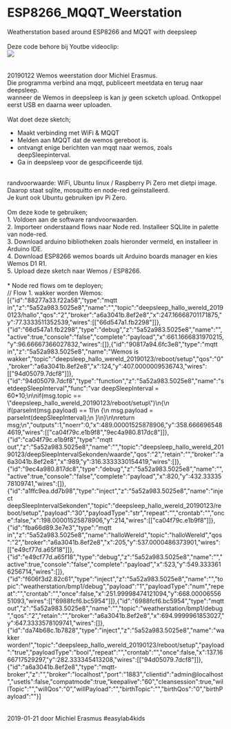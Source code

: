 # ESP8266_MQQT_Weerstation
Weatherstation based around ESP8266 and MQQT with deepsleep<br>
<br>
Deze code behore bij Youtbe videoclip:<br> <a href="https://www.youtube.com/watch?v=l8MCuDvR2ek" target="_blank"><img src="https://i.ytimg.com/vi/l8MCuDvR2ek/hqdefault.jpg?sqp=-oaymwEZCNACELwBSFXyq4qpAwsIARUAAIhCGAFwAQ==&rs=AOn4CLCukInh4sH33ztIjzF9xCvjv1pOaw"></a><br>
<br><br>
 20190122 Wemos weerstation door Michiel Erasmus.<br>
 Die programma verbind ana mqqt, publiceert meetdata en terug naar deepsleep.<br>
 wanneer de Wemos in deepsleep is kan jy geen scketch upload. Ontkoppel eerst USB en daarna weer uploaden.<br>
<br>
 Wat doet deze sketch;<br>
  - Maakt verbinding met WiFi & MQQT<br>
  - Melden aan MQQT dat de wemos gereboot is.<br>
  - ontvangt enige berichten van mqqt naar wemos, zoals deepSleepinterval.<br>
  - Ga in deepsleep voor de gespcificeerde tijd.<br>
<br>
 randvoorwaarde: WiFi, Ubuntu linux / Raspberry Pi Zero met dietpi image. Daarop staat sqlite, mosquitto en node-red geïnstalleerd.<br>
 Je kunt ook Ubuntu gebruiken ipv Pi Zero.<br>
<br>
 Om deze kode te gebruiken;<br>
 1. Voldoen aan de software randvoorwaarden.<br>
 2. Importeer onderstaand flows naar Node red. Installeer SQLlite in palette van node-red.<br>
 3. Download arduino bibliotheken zoals hieronder vermeld, en installeer in Arduino IDE.<br>
 4. Download ESP8266 wemos boards uit Arduino boards manager en kies Wemos D1 R1.<br>
 5. Upload deze sketch naar Wemos / ESP8266.<br>
 <br>
 * Node red flows om te deployen;<br>
 // Flow 1. wakker worden Wemos:<br>
 [{"id":"88277a33.f22a58","type":"mqtt in","z":"5a52a983.5025e8","name":"","topic":"deepsleep_hallo_wereld_20190123/hallo","qos":"2","broker":"a6a3041b.8ef2e8","x":247.16668701171875,"y":77.3333511352539,"wires":[["66d547a1.fb2298"]]},{"id":"66d547a1.fb2298","type":"debug","z":"5a52a983.5025e8","name":"","active":true,"console":"false","complete":"payload","x":661.1666831970215,"y":96.66667366027832,"wires":[]},{"id":"90817a94.6fc3e8","type":"mqtt in","z":"5a52a983.5025e8","name":"Wemos is wakker","topic":"deepsleep_hallo_wereld_20190123/reboot/setup","qos":"0","broker":"a6a3041b.8ef2e8","x":124,"y":407.0000009536743,"wires":[["94d05079.7dcf8"]]},{"id":"94d05079.7dcf8","type":"function","z":"5a52a983.5025e8","name":"setdeepSleepInterval","func":"var deepSleepInterval = 60*10;\n\nif(msg.topic == \"deepsleep_hallo_wereld_20190123/reboot/setup\")\n{\n    if(parseInt(msg.payload) == 1)\n    {\n        msg.payload = parseInt(deepSleepInterval);\n    }\n}\n\nreturn msg;\n","outputs":1,"noerr":0,"x":489.00001525878906,"y":358.6666965484619,"wires":[["ca04f79c.e1b9f8","9ec4a980.817dc8"]]},{"id":"ca04f79c.e1b9f8","type":"mqtt out","z":"5a52a983.5025e8","name":"","topic":"deepsleep_hallo_wereld_20190123/deepSleepIntervalSekonden/waarde","qos":"2","retain":"","broker":"a6a3041b.8ef2e8","x":989,"y":316.3333330154419,"wires":[]},{"id":"9ec4a980.817dc8","type":"debug","z":"5a52a983.5025e8","name":"","active":true,"console":"false","complete":"payload","x":820,"y":432.3333578109741,"wires":[]},{"id":"a1ffc9ea.dd7b98","type":"inject","z":"5a52a983.5025e8","name":"inject deepSleepIntervalSekonden","topic":"deepsleep_hallo_wereld_20190123/reboot/setup","payload":"30","payloadType":"str","repeat":"","crontab":"","once":false,"x":198.00001525878906,"y":214,"wires":[["ca04f79c.e1b9f8"]]},{"id":"fba66d89.3e7e3","type":"mqtt in","z":"5a52a983.5025e8","name":"halloWereld","topic":"halloWereld","qos":"2","broker":"a6a3041b.8ef2e8","x":205,"y":537.0000486373901,"wires":[["e49cf77d.a65f18"]]},{"id":"e49cf77d.a65f18","type":"debug","z":"5a52a983.5025e8","name":"","active":true,"console":"false","complete":"payload","x":523,"y":549.3333616256714,"wires":[]},{"id":"f606f3d2.82c61","type":"inject","z":"5a52a983.5025e8","name":"","topic":"weatherstation/bmp1/debug","payload":"1","payloadType":"num","repeat":"","crontab":"","once":false,"x":251.99998474121094,"y":668.0000655651093,"wires":[["6988fcf6.bc5954"]]},{"id":"6988fcf6.bc5954","type":"mqtt out","z":"5a52a983.5025e8","name":"","topic":"weatherstation/bmp1/debug","qos":"2","retain":"","broker":"a6a3041b.8ef2e8","x":694.9999961853027,"y":647.3333578109741,"wires":[]},{"id":"da74b68c.1b7828","type":"inject","z":"5a52a983.5025e8","name":"wakker worden!","topic":"deepsleep_hallo_wereld_20190123/reboot/setup","payload":"true","payloadType":"bool","repeat":"","crontab":"","once":false,"x":137.1666717529297,"y":282.333345413208,"wires":[["94d05079.7dcf8"]]},{"id":"a6a3041b.8ef2e8","type":"mqtt-broker","z":"","broker":"localhost","port":"1883","clientid":"admin@localhost","usetls":false,"compatmode":true,"keepalive":"60","cleansession":true,"willTopic":"","willQos":"0","willPayload":"","birthTopic":"","birthQos":"0","birthPayload":""}]<br>
<br>
<br>
2019-01-21 door Michiel Erasmus #easylab4kids<br>
<br>
